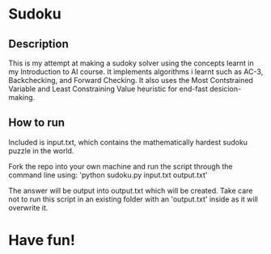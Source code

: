 # Sudoku

## Description
This is my attempt at making a sudoky solver using the concepts learnt in my Introduction to AI course. It implements algorithms i learnt such as AC-3, Backchecking, and Forward Checking. It also uses the Most Contstrained Variable and Least Constraining Value heuristic for end-fast desicion-making. 

## How to run
Included is input.txt, which contains the mathematically hardest sudoku puzzle in the world.

Fork the repo into your own machine and run the script through the command line using: 'python sudoku.py input.txt output.txt'

The answer will be output into output.txt which will be created. Take care not to run this script in an existing folder with an 'output.txt' inside as it will overwrite it.

# Have fun!


